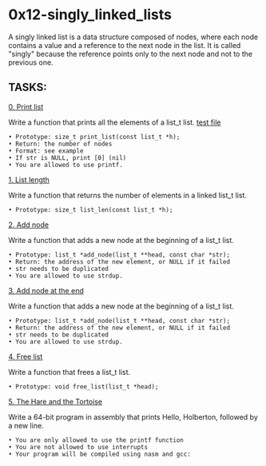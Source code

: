 # 0x12-singly_linked_lists

A singly linked list is a data structure composed of nodes, where each node contains a value and a reference to the next node in the list. It is called "singly" because the reference points only to the next node and not to the previous one.

## TASKS:

[0. Print list](0-print_list.c)

Write a function that prints all the elements of a list_t list.
[test file](0-main.c)

	• Prototype: size_t print_list(const list_t *h);
	• Return: the number of nodes
	• Format: see example
	• If str is NULL, print [0] (nil)
	• You are allowed to use printf.

[1. List length](1-list_len.c)

Write a function that returns the number of elements in a linked list_t list.

	• Prototype: size_t list_len(const list_t *h);

[2. Add node](2-add_node.c)

Write a function that adds a new node at the beginning of a list_t list.

	• Prototype: list_t *add_node(list_t **head, const char *str);
	• Return: the address of the new element, or NULL if it failed
	• str needs to be duplicated
	• You are allowed to use strdup.

[3. Add node at the end](3-add_node_end.c)

Write a function that adds a new node at the beginning of a list_t list.

	• Prototype: list_t *add_node(list_t **head, const char *str);
	• Return: the address of the new element, or NULL if it failed
	• str needs to be duplicated
	• You are allowed to use strdup.

[4. Free list](4-free_list.c)

Write a function that frees a list_t list.

	• Prototype: void free_list(list_t *head);

[5. The Hare and the Tortoise](100-first.c)

Write a 64-bit program in assembly that prints Hello, Holberton, followed by a new line.

	• You are only allowed to use the printf function
	• You are not allowed to use interrupts
	• Your program will be compiled using nasm and gcc:
